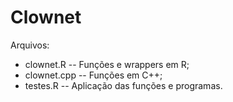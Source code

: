 # Clownet

Arquivos:

- clownet.R -- Funções e wrappers em R;
- clownet.cpp -- Funções em C++;
- testes.R -- Aplicação das funções e programas.
